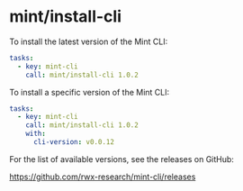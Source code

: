 # mint/install-cli

To install the latest version of the Mint CLI:

```yaml
tasks:
  - key: mint-cli
    call: mint/install-cli 1.0.2
```

To install a specific version of the Mint CLI:

```yaml
tasks:
  - key: mint-cli
    call: mint/install-cli 1.0.2
    with:
      cli-version: v0.0.12
```

For the list of available versions, see the releases on GitHub:

https://github.com/rwx-research/mint-cli/releases
